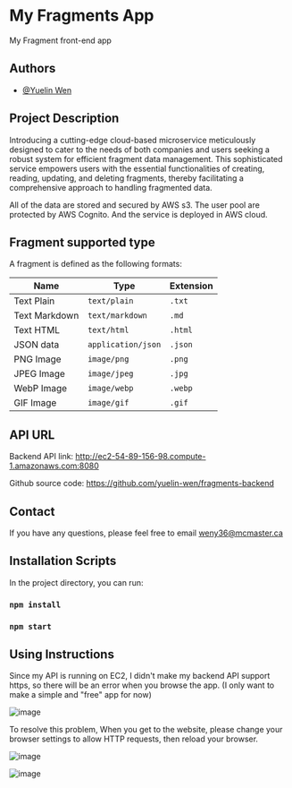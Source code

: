 # My Fragments App

My Fragment front-end app

## Authors

- [@Yuelin Wen](https://www.github.com/yuelin-wen)

## Project Description

Introducing a cutting-edge cloud-based microservice meticulously designed to cater to the needs of both companies and users seeking a robust system for efficient fragment data management. This sophisticated service empowers users with the essential functionalities of creating, reading, updating, and deleting fragments, thereby facilitating a comprehensive approach to handling fragmented data.

All of the data are stored and secured by AWS s3. The user pool are protected by AWS Cognito. And the service is deployed in AWS cloud.

## Fragment supported type

A fragment is defined as the following formats:

| Name          | Type                | Extension |
| ------------- | ------------------- | --------- |
| Text Plain    | `text/plain`        | `.txt`    |
| Text Markdown | `text/markdown`     | `.md`     |
| Text HTML     | `text/html`         | `.html`   |
| JSON data     | `application/json`  | `.json`   |
| PNG Image     | `image/png`         | `.png`    |
| JPEG Image    | `image/jpeg`        | `.jpg`    |
| WebP Image    | `image/webp`        | `.webp`   |
| GIF Image     | `image/gif`         | `.gif`    |

## API URL
 
Backend API link: http://ec2-54-89-156-98.compute-1.amazonaws.com:8080

Github source code: https://github.com/yuelin-wen/fragments-backend

## Contact

If you have any questions, please feel free to email weny36@mcmaster.ca

## Installation Scripts

In the project directory, you can run:

### `npm install`

### `npm start`

## Using Instructions

Since my API is running on EC2, I didn't make my backend API support https, so there will be an error when you browse the app. (I only want to make a simple and "free" app for now)

![image](https://github.com/yuelin-wen/fragments-frontend/assets/102840218/7f6bb797-31bb-4a4b-888c-6706965617f3)

To resolve this problem, When you get to the website, please change your browser settings to allow HTTP requests, then reload your browser.

![image](https://github.com/yuelin-wen/fragments-frontend/assets/102840218/72300e8c-609b-4e5b-8336-bc186f901c81)

![image](https://github.com/yuelin-wen/fragments-frontend/assets/102840218/ff2ecb40-4366-4af2-8fd6-10a5d4264cd8)



